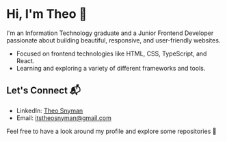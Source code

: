 # Hi, I'm Theo 👋

I'm an Information Technology graduate and a Junior Frontend Developer passionate about building beautiful, responsive, and user-friendly websites.

- Focused on frontend technologies like HTML, CSS, TypeScript, and React.
- Learning and exploring a variety of different frameworks and tools.

## Let's Connect 📬

- LinkedIn: [Theo Snyman](https://www.linkedin.com/in/snymantheo/)
- Email: [itstheosnyman@gmail.com](mailto:itstheosnyman@gmail.com)

Feel free to have a look around my profile and explore some repositories 🚀
